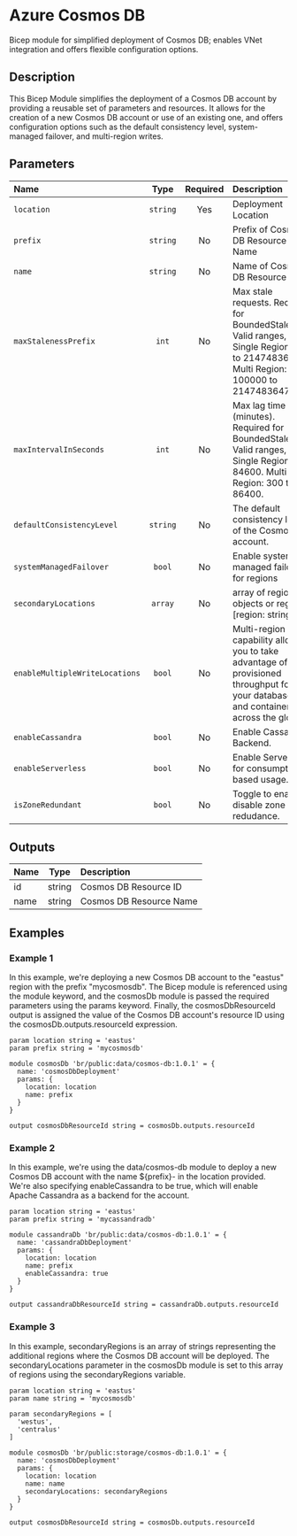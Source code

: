 # Azure Cosmos DB

Bicep module for simplified deployment of Cosmos DB; enables VNet integration and offers flexible configuration options.

## Description

This Bicep Module simplifies the deployment of a Cosmos DB account by providing a reusable set of parameters and resources.
It allows for the creation of a new Cosmos DB account or use of an existing one, and offers configuration options such as the default consistency level, system-managed failover, and multi-region writes.

## Parameters

| Name                           | Type     | Required | Description                                                                                                                                   |
| :----------------------------- | :------: | :------: | :-------------------------------------------------------------------------------------------------------------------------------------------- |
| `location`                     | `string` | Yes      | Deployment Location                                                                                                                           |
| `prefix`                       | `string` | No       | Prefix of Cosmos DB Resource Name                                                                                                             |
| `name`                         | `string` | No       | Name of Cosmos DB Resource                                                                                                                    |
| `maxStalenessPrefix`           | `int`    | No       | Max stale requests. Required for BoundedStaleness. Valid ranges, Single Region: 10 to 2147483647. Multi Region: 100000 to 2147483647.         |
| `maxIntervalInSeconds`         | `int`    | No       | Max lag time (minutes). Required for BoundedStaleness. Valid ranges, Single Region: 5 to 84600. Multi Region: 300 to 86400.                   |
| `defaultConsistencyLevel`      | `string` | No       | The default consistency level of the Cosmos DB account.                                                                                       |
| `systemManagedFailover`        | `bool`   | No       | Enable system managed failover for regions                                                                                                    |
| `secondaryLocations`           | `array`  | No       | array of region objects or regions: [region: string]                                                                                          |
| `enableMultipleWriteLocations` | `bool`   | No       | Multi-region writes capability allows you to take advantage of the provisioned throughput for your databases and containers across the globe. |
| `enableCassandra`              | `bool`   | No       | Enable Cassandra Backend.                                                                                                                     |
| `enableServerless`             | `bool`   | No       | Enable Serverless for consumption-based usage.                                                                                                |
| `isZoneRedundant`              | `bool`   | No       | Toggle to enable or disable zone redudance.                                                                                                   |

## Outputs

| Name | Type   | Description             |
| :--- | :----: | :---------------------- |
| id   | string | Cosmos DB Resource ID   |
| name | string | Cosmos DB Resource Name |

## Examples

### Example 1

In this example, we're deploying a new Cosmos DB account to the "eastus" region with the prefix "mycosmosdb". The Bicep module is referenced using the module keyword, and the cosmosDb module is passed the required parameters using the params keyword. Finally, the cosmosDbResourceId output is assigned the value of the Cosmos DB account's resource ID using the cosmosDb.outputs.resourceId expression.

```bicep
param location string = 'eastus'
param prefix string = 'mycosmosdb'

module cosmosDb 'br/public:data/cosmos-db:1.0.1' = {
  name: 'cosmosDbDeployment'
  params: {
    location: location
    name: prefix
  }
}

output cosmosDbResourceId string = cosmosDb.outputs.resourceId
```

### Example 2

In this example, we're using the data/cosmos-db module to deploy a new Cosmos DB account with the name ${prefix}-<unique string> in the location provided. We're also specifying enableCassandra to be true, which will enable Apache Cassandra as a backend for the account.

```bicep
param location string = 'eastus'
param prefix string = 'mycassandradb'

module cassandraDb 'br/public:data/cosmos-db:1.0.1' = {
  name: 'cassandraDbDeployment'
  params: {
    location: location
    name: prefix
    enableCassandra: true
  }
}

output cassandraDbResourceId string = cassandraDb.outputs.resourceId
```

### Example 3

In this example, secondaryRegions is an array of strings representing the additional regions where the Cosmos DB account will be deployed.
The secondaryLocations parameter in the cosmosDb module is set to this array of regions using the secondaryRegions variable.

```bicep
param location string = 'eastus'
param name string = 'mycosmosdb'

param secondaryRegions = [
  'westus',
  'centralus'
]

module cosmosDb 'br/public:storage/cosmos-db:1.0.1' = {
  name: 'cosmosDbDeployment'
  params: {
    location: location
    name: name
    secondaryLocations: secondaryRegions
  }
}

output cosmosDbResourceId string = cosmosDb.outputs.resourceId
```
